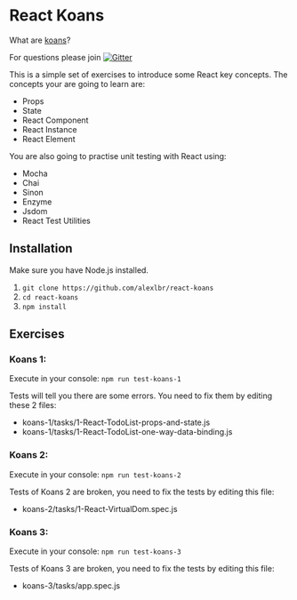 # React Koans

What are [koans](https://github.com/alexlbr/react-koans)?

For questions please join [![Gitter](https://badges.gitter.im/hackages/hackjam-react.svg)](https://gitter.im/alexlbr/react-koans?utm_source=badge&utm_medium=badge&utm_campaign=pr-badge)

This is a simple set of exercises to introduce some React key concepts. The concepts your are going to learn are:
  - Props
  - State
  - React Component
  - React Instance
  - React Element

You are also going to practise unit testing with React using:
  - Mocha
  - Chai
  - Sinon
  - Enzyme
  - Jsdom
  - React Test Utilities
  
## Installation

Make sure you have Node.js installed.

  1. `git clone https://github.com/alexlbr/react-koans`
  2. `cd react-koans`
  3. `npm install`

##  Exercises

### Koans 1:

Execute in your console: `npm run test-koans-1`

Tests will tell you there are some errors. You need to fix them by editing these 2 files:
 - koans-1/tasks/1-React-TodoList-props-and-state.js
 - koans-1/tasks/1-React-TodoList-one-way-data-binding.js

### Koans 2:

Execute in your console: `npm run test-koans-2`

Tests of Koans 2 are broken, you need to fix the tests by editing this file:
 - koans-2/tasks/1-React-VirtualDom.spec.js

### Koans 3:

Execute in your console: `npm run test-koans-3`

Tests of Koans 3 are broken, you need to fix the tests by editing this file:
 - koans-3/tasks/app.spec.js
